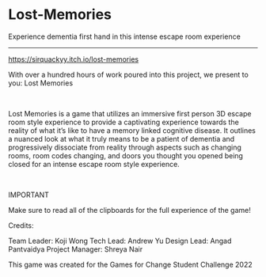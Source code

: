 # Lost-Memories
Experience dementia first hand in this intense escape room experience
- - - -
https://sirquackyy.itch.io/lost-memories

With over a hundred hours of work poured into this project, we present to you: Lost Memories

​

Lost Memories is a game that utilizes an immersive first person 3D escape room style experience to provide a captivating experience towards the reality of what it’s like to have a memory linked cognitive disease. It outlines a nuanced look at what it truly means to be a patient of dementia and progressively dissociate from reality through aspects such as changing rooms, room codes changing, and doors you thought you opened being closed for an intense escape room style experience.

​

IMPORTANT

Make sure to read all of the clipboards for the full experience of the game!


Credits:

Team Leader: Koji Wong
Tech Lead: Andrew Yu
Design Lead: Angad Pantvaidya
Project Manager: Shreya Nair




This game was created for the Games for Change Student Challenge 2022
